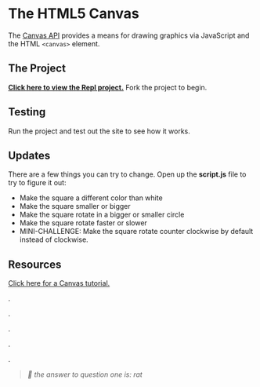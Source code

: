 # The HTML5 Canvas
The [Canvas API](https://developer.mozilla.org/en-US/docs/Web/API/Canvas_API) provides a means for drawing graphics via JavaScript and the HTML `<canvas>` element.

## The Project
[**Click here to view the Repl project.**](https://replit.com/@HylandOutreach/Spring2017-Animation) Fork the project to begin.

## Testing
Run the project and test out the site to see how it works.

## Updates
There are a few things you can try to change. Open up the **script.js** file to try to figure it out:

- Make the square a different color than white
- Make the square smaller or bigger
- Make the square rotate in a bigger or smaller circle
- Make the square rotate faster or slower
- MINI-CHALLENGE: Make the square rotate counter clockwise by default instead of clockwise.

## Resources
[Click here for a Canvas tutorial.](https://developer.mozilla.org/en-US/docs/Web/API/Canvas_API/Tutorial)

.

.

.

.

.

>_🔑 the answer to question one is: rat_
